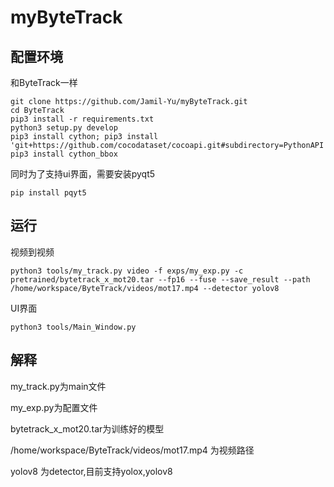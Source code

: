 # myByteTrack
## 配置环境
和ByteTrack一样

```shell
git clone https://github.com/Jamil-Yu/myByteTrack.git
cd ByteTrack
pip3 install -r requirements.txt
python3 setup.py develop
pip3 install cython; pip3 install 'git+https://github.com/cocodataset/cocoapi.git#subdirectory=PythonAPI'
pip3 install cython_bbox
```

同时为了支持ui界面，需要安装pyqt5

```shell
pip install pqyt5
```



## 运行
视频到视频

```shell
python3 tools/my_track.py video -f exps/my_exp.py -c pretrained/bytetrack_x_mot20.tar --fp16 --fuse --save_result --path /home/workspace/ByteTrack/videos/mot17.mp4 --detector yolov8
```

UI界面

```shell
python3 tools/Main_Window.py
```



## 解释
my_track.py为main文件

my_exp.py为配置文件

bytetrack_x_mot20.tar为训练好的模型

/home/workspace/ByteTrack/videos/mot17.mp4 为视频路径

yolov8 为detector,目前支持yolox,yolov8
